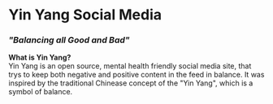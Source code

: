 # Yin Yang Social Media
### *"Balancing all Good and Bad"*

**What is Yin Yang?**
<br>
Yin Yang is an open source, mental health friendly social media site, that trys to keep both negative and positive content in the feed in balance.
It was inspired by the traditional Chinease concept of the "Yin Yang", which is a symbol of balance.
